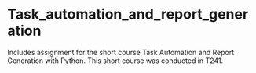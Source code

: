 # Task_automation_and_report_generation
Includes assignment for the short course Task Automation and Report Generation with Python. This short course was conducted in T241.
